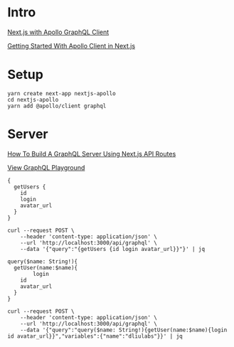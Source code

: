 # Intro

[Next.js with Apollo GraphQL Client](https://blog.logrocket.com/why-use-next-js-apollo/)

[Getting Started With Apollo Client in Next.js](https://www.apollographql.com/blog/apollo-client/next-js/next-js-getting-started/)

# Setup

```
yarn create next-app nextjs-apollo
cd nextjs-apollo
yarn add @apollo/client graphql 
```

# Server

[How To Build A GraphQL Server Using Next.js API Routes](https://www.smashingmagazine.com/2020/10/graphql-server-next-javascript-api-routes/)


[View GraphQL Playground](http://localhost:3000/api/graphql)


```
{
  getUsers {
    id
    login
    avatar_url
  }
}
```


```
curl --request POST \
    --header 'content-type: application/json' \
    --url 'http://localhost:3000/api/graphql' \
    --data '{"query":"{getUsers {id login avatar_url}}"}' | jq
```


```
query($name: String!){
  getUser(name:$name){
        login
    id
    avatar_url
  }
}
```

```
curl --request POST \
    --header 'content-type: application/json' \
    --url 'http://localhost:3000/api/graphql' \
    --data '{"query":"query($name: String!){getUser(name:$name){login id avatar_url}}","variables":{"name":"dliulabs"}}' | jq
```
